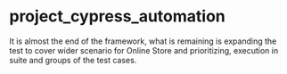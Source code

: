 # project_cypress_automation
It is almost the end of the framework, what is remaining is expanding the test to cover wider scenario for Online Store and prioritizing, execution in suite and groups of the test cases.
